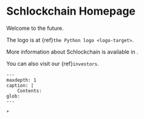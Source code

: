# Schlockchain Homepage

Welcome to the future.

The logo is at {ref}`the Python logo <logo-target>`.

More information about Schlockchain is available in [](about_us).

You can also visit our {ref}`investors`.

```{toctree}
---
maxdepth: 1
caption: |
    Contents:
glob: 
---

*
```

